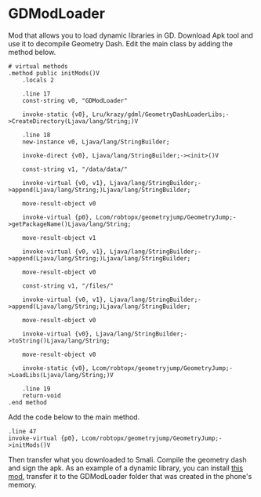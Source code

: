 # GDModLoader
Mod that allows you to load dynamic libraries in GD.
Download Apk tool and use it to decompile Geometry Dash.
Edit the main class by adding the method below.

```
# virtual methods
.method public initMods()V
    .locals 2

    .line 17
    const-string v0, "GDModLoader"

    invoke-static {v0}, Lru/krazy/gdml/GeometryDashLoaderLibs;->CreateDirectory(Ljava/lang/String;)V

    .line 18
    new-instance v0, Ljava/lang/StringBuilder;

    invoke-direct {v0}, Ljava/lang/StringBuilder;-><init>()V

    const-string v1, "/data/data/"

    invoke-virtual {v0, v1}, Ljava/lang/StringBuilder;->append(Ljava/lang/String;)Ljava/lang/StringBuilder;

    move-result-object v0

    invoke-virtual {p0}, Lcom/robtopx/geometryjump/GeometryJump;->getPackageName()Ljava/lang/String;

    move-result-object v1

    invoke-virtual {v0, v1}, Ljava/lang/StringBuilder;->append(Ljava/lang/String;)Ljava/lang/StringBuilder;

    move-result-object v0

    const-string v1, "/files/"

    invoke-virtual {v0, v1}, Ljava/lang/StringBuilder;->append(Ljava/lang/String;)Ljava/lang/StringBuilder;

    move-result-object v0

    invoke-virtual {v0}, Ljava/lang/StringBuilder;->toString()Ljava/lang/String;

    move-result-object v0

    invoke-static {v0}, Lcom/robtopx/geometryjump/GeometryJump;->LoadLibs(Ljava/lang/String;)V

    .line 19
    return-void
.end method
```

Add the code below to the main method.

```
.line 47
invoke-virtual {p0}, Lcom/robtopx/geometryjump/GeometryJump;->initMods()V
```

Then transfer what you downloaded to Smali. Compile the geometry dash and sign the apk.
As an example of a dynamic library, you can install [this mod](https://github.com/FlairyDash/rgb-icons-mod), transfer it to the GDModLoader folder that was created in the phone's memory.
